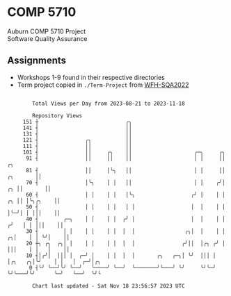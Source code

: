 # COMP 5710
Auburn COMP 5710 Project  
Software Quality Assurance

## Assignments
- Workshops 1-9 found in their respective directories
- Term project copied in `./Term-Project` from [WFH-SQA2022](https://github.com/wumphlett/WFH-SQA2022-AUBURN)

```

        Total Views per Day from 2023-08-21 to 2023-11-18

        Repository Views
     151 ┼                            ╭╮
     141 ┤                            ││
     131 ┤                            ││
     121 ┤               ╭╮           ││
     111 ┤               ││           ││
     101 ┤               ││     ╭╮    ││                    ╭─╮     ╭╮
      91 ┤               ││     ││    ││                    │ │     ││                         ╭╮
      81 ┤               ││     │╰╮   ││                    │ │     ││                ╭╮       ││
      70 ┤               │╰╮    │ │   ││                    │ │    ╭╯│             ╭╮ ││       ││
      60 ┤               │ │    │ │   │╰╮                  ╭╯ │    │ │          ╭╮ ││ │╰╮╭╮    ││
      50 ┤               │ │    │ │   │ │                  │  │    │ │          │╰─╯│ │ │││    ││
      40 ┤        ╭─╮    │ │    │ │  ╭╯ │                  │  │    │ │         ╭╯   │ │ │││    ││
      30 ┤        │ │    │ │    │ │  │  │                ╭╮│  │    │ │       ╭╮│    │ │ ╰╯│    ││
      20 ┼╮ ╭╮  ╭╮│ │    │ │    │ │  │  │               ╭╯││  │╭╮ ╭╯ │       │││    │ │   │    ││
      10 ┤│╭╯│  │││ │  ╭─╯ │    │ │  │  │       ╭╮   ╭─╮│ ╰╯  │││ │  │╭╮   ╭╮│╰╯    │ │   │  ╭─╯│╭╮
       0 ┤╰╯ ╰──╯╰╯ ╰──╯   ╰────╯ ╰──╯  ╰───────╯╰───╯ ╰╯     ╰╯╰─╯  ╰╯╰───╯╰╯      ╰─╯   ╰──╯  ╰╯╰

        Chart last updated - Sat Nov 18 23:56:57 2023 UTC
        
```
